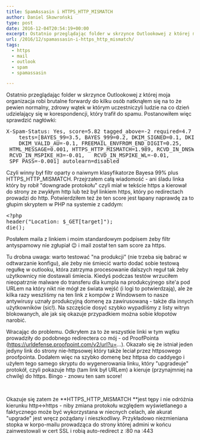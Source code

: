 ```yaml
---
title: SpamAssasin i HTTPS_HTTP_MISMATCH
author: Daniel Skowroński
type: post
date: 2016-12-04T20:54:19+00:00
excerpt: Ostatnio przeglądając folder w skrzynce Outlookowej z której moja organizacja robi brutalne forwardy do kilku osób natknąłem się na to że pewien normalny, zdrowy wątek w którym uczestniczyli ludzie na co dzień udzielający się w korespondencji, który trafił do spamu. Postanowiłem więc sprawdzić nagłówki...
url: /2016/12/spamassasin-i-https_http_mismatch/
tags:
  - https
  - mail
  - outlook
  - spam
  - spamassasin

---
```

Ostatnio przeglądając folder w skrzynce Outlookowej z której moja organizacja robi brutalne forwardy do kilku osób natknąłem się na to że pewien normalny, zdrowy wątek w którym uczestniczyli ludzie na co dzień udzielający się w korespondencji, który trafił do spamu. Postanowiłem więc sprawdzić nagłówki:

<pre class="lang:default EnlighterJSRAW ">X-Spam-Status: Yes, score=5.82 tagged_above=-2 required=4.7
	tests=[BAYES_99=3.5, BAYES_999=0.2, DKIM_SIGNED=0.1, DKIM_VALID=-0.1,
	DKIM_VALID_AU=-0.1, FREEMAIL_ENVFROM_END_DIGIT=0.25,	FREEMAIL_FROM=0.001,
 HTML_MESSAGE=0.001, HTTPS_HTTP_MISMATCH=1.989,	RCVD_IN_DNSWL_NONE=-0.0001,
 RCVD_IN_MSPIKE_H3=-0.01,	RCVD_IN_MSPIKE_WL=-0.01,
 SPF_PASS=-0.001] autolearn=disabled</pre>

Czyli winny był filtr oparty o naiwnym klasyfikatorze Bayesa 99% plus HTTPS\_HTTP\_MISMATCH. Przejrzałem całą wiadomość - ani śladu linka który by robił "downgrade protokołu" czyli miał w tekście https a kierował do strony ze zwykłym http lub też był linkiem https, który po redirectach prowadzi do http. Potwierdziłem też że ten score jest łapany naprawdę za to głupim skryptem w PHP na systemie z caddym:

<pre class="lang:php EnlighterJSRAW ">&lt;?php
header("Location: $_GET[target]");
die();</pre>

Posłałem maila z linkiem i moim standardowym podpisem żeby filtr antyspamowy nie zgłupiał 😉 i mail został ten sam score za https.

Tu drobna uwaga: warto testować "na produkcji" (nie trzeba się babrać w odtwarzanie konfigu), ale żeby nie śmiecić warto dodać sobie testową regułkę w outlooku, która zatrzyma procesowanie dalszych reguł tak żeby użytkownicy nie dostawali śmiecia. Kiedyś podczas testów wrzuciłem nieopatrznie malware do transferu dla kumpla na produkcyjnego site'a pod URLem na który nikt nie mógł ze świata wejść (i logi to potwierdzają), ale że kilka razy weszliśmy na ten link z kompów z Windowsem to nasze antywirusy uznały produkcyjną domenę za zawirusowaną - także dla innych użytkowników (sic!). Na szczęście dosyć szybko wypadliśmy z listy witryn blokowanych, ale jak się okazuje przypadkiem można sobie kłopotów narobić.

Wracając do problemu. Odkryłem za to że wszystkie linki w tym wątku prowadziły do podobnego redirectera co mój - od ProofPointa (https://urldefense.proofpoint.com/v2/url?u=...). Okazało się że istniał jeden jedyny link do strony nie-httpsowej który także leciał przez httpsowego proofpointa. Dodałem więc na szybko domenę bez httpsa do caddyego i użyłem tego samego skryptu do wygenerowania linku, który "upgradeuje" protokół, czyli pokazuje http (tam link był URLem) a kieruje (przynajmniej na chwilę) do https. Bingo - znowu ten sam score!

&nbsp;

Okazuje się zatem że **HTTPS\_HTTP\_MISMATCH **jest tępy i nie odróżnia kierunku http<->https - niby zmiana protokołu względem wyświetlanego a faktycznego może być wykorzystana w niecnych celach, ale akurat "upgrade" jest wręcz pożądany i nieszkodliwy. Przykładowo niezmieniana stopka w korpo-mailu prowadząca do strony której admini w końcu zainwestowali w cert SSL i robią auto-redirect z :80 na :443